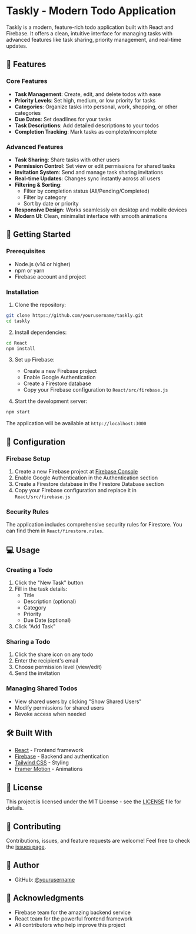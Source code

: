 # Taskly - Modern Todo Application

Taskly is a modern, feature-rich todo application built with React and Firebase. It offers a clean, intuitive interface for managing tasks with advanced features like task sharing, priority management, and real-time updates.

## 🌟 Features

### Core Features
- **Task Management**: Create, edit, and delete todos with ease
- **Priority Levels**: Set high, medium, or low priority for tasks
- **Categories**: Organize tasks into personal, work, shopping, or other categories
- **Due Dates**: Set deadlines for your tasks
- **Task Descriptions**: Add detailed descriptions to your todos
- **Completion Tracking**: Mark tasks as complete/incomplete

### Advanced Features
- **Task Sharing**: Share tasks with other users
- **Permission Control**: Set view or edit permissions for shared tasks
- **Invitation System**: Send and manage task sharing invitations
- **Real-time Updates**: Changes sync instantly across all users
- **Filtering & Sorting**: 
  - Filter by completion status (All/Pending/Completed)
  - Filter by category
  - Sort by date or priority
- **Responsive Design**: Works seamlessly on desktop and mobile devices
- **Modern UI**: Clean, minimalist interface with smooth animations

## 🚀 Getting Started

### Prerequisites
- Node.js (v14 or higher)
- npm or yarn
- Firebase account and project

### Installation

1. Clone the repository:
```bash
git clone https://github.com/yourusername/taskly.git
cd taskly
```

2. Install dependencies:
```bash
cd React
npm install
```

3. Set up Firebase:
   - Create a new Firebase project
   - Enable Google Authentication
   - Create a Firestore database
   - Copy your Firebase configuration to `React/src/firebase.js`

4. Start the development server:
```bash
npm start
```

The application will be available at `http://localhost:3000`

## 🔧 Configuration

### Firebase Setup
1. Create a new Firebase project at [Firebase Console](https://console.firebase.google.com/)
2. Enable Google Authentication in the Authentication section
3. Create a Firestore database in the Firestore Database section
4. Copy your Firebase configuration and replace it in `React/src/firebase.js`

### Security Rules
The application includes comprehensive security rules for Firestore. You can find them in `React/firestore.rules`.

## 💻 Usage

### Creating a Todo
1. Click the "New Task" button
2. Fill in the task details:
   - Title
   - Description (optional)
   - Category
   - Priority
   - Due Date (optional)
3. Click "Add Task"

### Sharing a Todo
1. Click the share icon on any todo
2. Enter the recipient's email
3. Choose permission level (view/edit)
4. Send the invitation

### Managing Shared Todos
- View shared users by clicking "Show Shared Users"
- Modify permissions for shared users
- Revoke access when needed

## 🛠️ Built With
- [React](https://reactjs.org/) - Frontend framework
- [Firebase](https://firebase.google.com/) - Backend and authentication
- [Tailwind CSS](https://tailwindcss.com/) - Styling
- [Framer Motion](https://www.framer.com/motion/) - Animations

## 📝 License
This project is licensed under the MIT License - see the [LICENSE](LICENSE) file for details.

## 🤝 Contributing
Contributions, issues, and feature requests are welcome! Feel free to check the [issues page](https://github.com/yourusername/taskly/issues).

## 👤 Author
- GitHub: [@yourusername](https://github.com/yourusername)

## 🙏 Acknowledgments
- Firebase team for the amazing backend service
- React team for the powerful frontend framework
- All contributors who help improve this project 